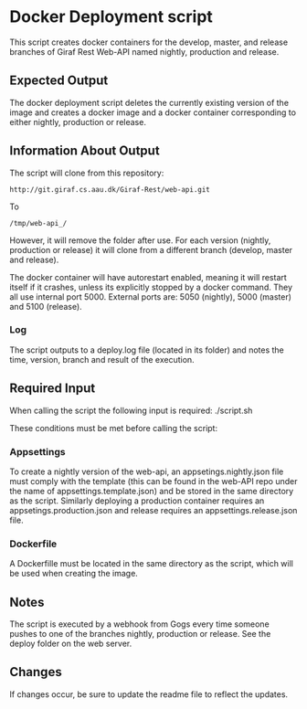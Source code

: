 # Docker Deployment script
This script creates docker containers for the develop, master, and release branches of Giraf Rest Web-API named nightly, production and release.

## Expected Output
The docker deployment script deletes the currently existing version of the image and creates a docker image and a docker container corresponding to either nightly, production or release.

## Information About Output
The script will clone from this repository:
```
http://git.giraf.cs.aau.dk/Giraf-Rest/web-api.git
```
To
```
/tmp/web-api_/ 
```
However, it will remove the folder after use. For each version (nightly, production or release) it will clone from a different branch (develop, master and release).

The docker container will have autorestart enabled, meaning it will restart itself if it crashes, unless its explicitly stopped by a docker command. They all use internal port 5000. External ports are: 5050 (nightly), 5000 (master) and 5100 (release).

### Log
The script outputs to a deploy.log file (located in its folder) and notes the time, version, branch and result of the execution. 

## Required Input
When calling the script the following input is required:
./script.sh <version> <name of git branch>

These conditions must be met before calling the script: 

### Appsettings
To create a nightly version of the web-api, an appsetings.nightly.json file must comply with the template (this can be found in the web-API repo under the name of appsettings.template.json) and be stored in the same directory as the script. Similarly deploying a production container requires an appsetings.production.json and release requires an appsettings.release.json file.

### Dockerfile
A Dockerfille must be located in the same directory as the script, which will be used when creating the image.

## Notes
The script is executed by a webhook from Gogs every time someone pushes to one of the branches nightly, production or release. See the deploy folder on the web server.

## Changes
If changes occur, be sure to update the readme file to reflect the updates.
